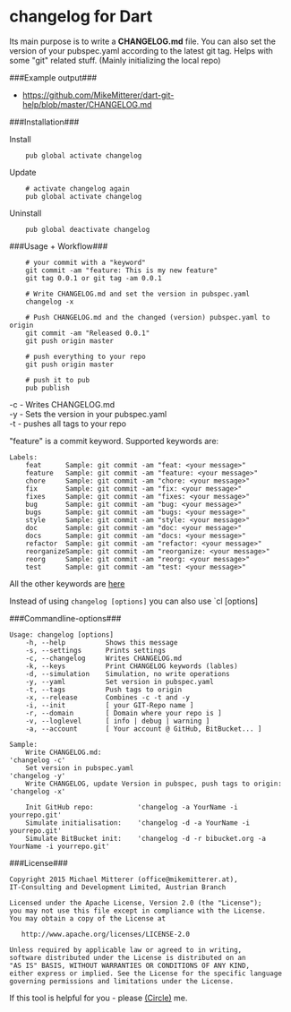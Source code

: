 # changelog for Dart
Its main purpose is to write a <strong>CHANGELOG.md</strong> file.
You can also set the version of your pubspec.yaml according to the latest git tag.
Helps with some "git" related stuff. (Mainly initializing the local repo) 
 
###Example output###
* https://github.com/MikeMitterer/dart-git-help/blob/master/CHANGELOG.md

###Installation###

Install
```shell
    pub global activate changelog
```

Update
```shell
    # activate changelog again
    pub global activate changelog
```

Uninstall
```shell
    pub global deactivate changelog
```

###Usage + Workflow###

```shell
    # your commit with a "keyword"
    git commit -am "feature: This is my new feature"
    git tag 0.0.1 or git tag -am 0.0.1
    
    # Write CHANGELOG.md and set the version in pubspec.yaml
    changelog -x
    
    # Push CHANGELOG.md and the changed (version) pubspec.yaml to origin
    git commit -am "Released 0.0.1"
    git push origin master

    # push everything to your repo
    git push origin master
    
    # push it to pub
    pub publish 
```
-c - Writes CHANGELOG.md<br>
-y - Sets the version in your pubspec.yaml<br>
-t - pushes all tags to your repo

"feature" is a commit keyword.
Supported keywords are:
```shell
Labels:
	feat      Sample: git commit -am "feat: <your message>"
	feature   Sample: git commit -am "feature: <your message>"
	chore     Sample: git commit -am "chore: <your message>"
	fix       Sample: git commit -am "fix: <your message>"
	fixes     Sample: git commit -am "fixes: <your message>"
	bug       Sample: git commit -am "bug: <your message>"
	bugs      Sample: git commit -am "bugs: <your message>"
	style     Sample: git commit -am "style: <your message>"
	doc       Sample: git commit -am "doc: <your message>"
	docs      Sample: git commit -am "docs: <your message>"
	refactor  Sample: git commit -am "refactor: <your message>"
	reorganizeSample: git commit -am "reorganize: <your message>"
	reorg     Sample: git commit -am "reorg: <your message>"
	test      Sample: git commit -am "test: <your message>"
```
All the other keywords are [here][keywords]

Instead of using `changelog [options]` you can also use `cl [options]

###Commandline-options###

```shell
Usage: changelog [options]
    -h, --help          Shows this message
    -s, --settings      Prints settings
    -c, --changelog     Writes CHANGELOG.md
    -k, --keys          Print CHANGELOG keywords (lables)
    -d, --simulation    Simulation, no write operations
    -y, --yaml          Set version in pubspec.yaml
    -t, --tags          Push tags to origin
    -x, --release       Combines -c -t and -y
    -i, --init          [ your GIT-Repo name ]
    -r, --domain        [ Domain where your repo is ]
    -v, --loglevel      [ info | debug | warning ]
    -a, --account       [ Your account @ GitHub, BitBucket... ]

Sample:
    Write CHANGELOG.md:                                              'changelog -c'
    Set version in pubspec.yaml                                      'changelog -y'
    Write CHANGELOG, update Version in pubspec, push tags to origin: 'changelog -x'

    Init GitHub repo:           'changelog -a YourName -i yourrepo.git'
    Simulate initialisation:    'changelog -d -a YourName -i yourrepo.git'
    Simulate BitBucket init:    'changelog -d -r bibucket.org -a YourName -i yourrepo.git'
``` 

###License###

    Copyright 2015 Michael Mitterer (office@mikemitterer.at),
    IT-Consulting and Development Limited, Austrian Branch

    Licensed under the Apache License, Version 2.0 (the "License");
    you may not use this file except in compliance with the License.
    You may obtain a copy of the License at

       http://www.apache.org/licenses/LICENSE-2.0

    Unless required by applicable law or agreed to in writing,
    software distributed under the License is distributed on an
    "AS IS" BASIS, WITHOUT WARRANTIES OR CONDITIONS OF ANY KIND,
    either express or implied. See the License for the specific language
    governing permissions and limitations under the License.

If this tool is helpful for you - please [(Circle)](http://gplus.mikemitterer.at/) me.

[keywords]: https://github.com/MikeMitterer/dart-git-help/blob/master/lib/src/LogSection.dart